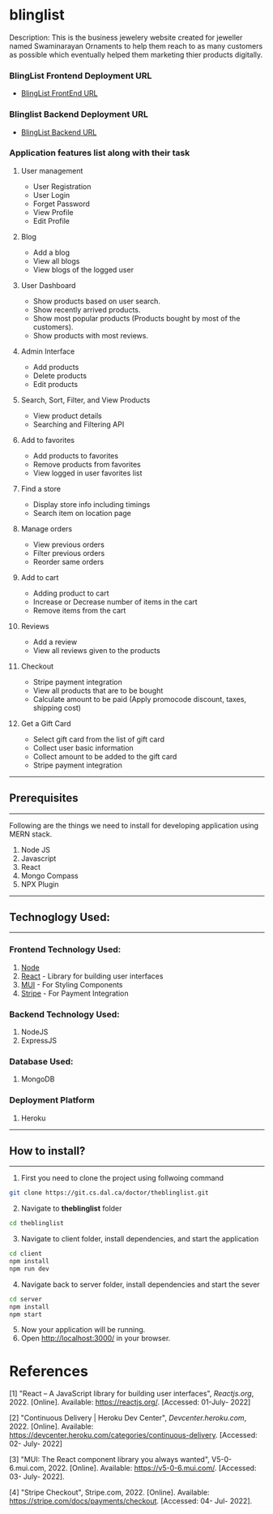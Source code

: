 # blinglist
Description:
This is the business jewelery website created for jeweller named Swaminarayan Ornaments to help them reach to as many customers as possible
which eventually helped them marketing thier products digitally.

### BlingList Frontend Deployment URL
- [BlingList FrontEnd URL](http://theblinglist.herokuapp.com/)

### Blinglist Backend Deployment URL
- [BlingList Backend URL](https://theblinglist-backend.herokuapp.com/)

### Application features list along with their task
1. User management
   - User Registration
   - User Login
   - Forget Password
   - View Profile
   - Edit Profile
  
2. Blog 
   - Add a blog
   - View all blogs
   - View blogs of the logged user
  
3. User Dashboard 
   - Show products based on user search.
   - Show recently arrived products.
   - Show most popular products (Products bought by most of the customers).
   - Show products with most reviews.

4. Admin Interface 
   - Add products
   - Delete products
   - Edit products

5. Search, Sort, Filter, and View Products 
   - View product details
   - Searching and Filtering API

6. Add to favorites
   - Add products to favorites
   - Remove products from favorites
   - View logged in user favorites list
  
7. Find a store 
   - Display store info including timings
   - Search item on location page
  
8. Manage orders 
   - View previous orders
   - Filter previous orders
   - Reorder same orders
  
9.  Add to cart 
    - Adding product to cart
    - Increase or Decrease number of items in the cart
    - Remove items from the cart
  
10. Reviews 
    - Add a review
    - View all reviews given to the products
  
11. Checkout
    - Stripe payment integration
    - View all products that are to be bought
    - Calculate amount to be paid (Apply promocode discount, taxes, shipping cost)
  
12. Get a Gift Card 
    - Select gift card from the list of gift card
    - Collect user basic information
    - Collect amount to be added to the gift card
    - Stripe payment integration

---
## Prerequisites
---
Following are the things we need to install for developing application using MERN stack.

1. Node JS
2. Javascript
3. React
4. Mongo Compass
5. NPX Plugin

---
## Technoglogy Used:
---
### Frontend Technology Used:
1. [Node](https://nodejs.org/en/)
2. [React](https://reactjs.org/) - Library for building user interfaces
3. [MUI](https://mui.com/) - For Styling Components
4. [Stripe](https://stripe.com/docs) - For Payment Integration

### Backend Technology Used:
1. NodeJS
2. ExpressJS

### Database Used:
1. MongoDB

### Deployment Platform
1. Heroku

---
## How to install?
---

1. First you need to clone the project using follwoing command

```bash
git clone https://git.cs.dal.ca/doctor/theblinglist.git
```
2. Navigate to **theblinglist** folder
```bash
cd theblinglist
```

3. Navigate to client folder, install dependencies, and start the application
```bash
cd client
npm install
npm run dev
```

4. Navigate back to server folder, install dependencies and start the sever
```bash
cd server
npm install
npm start
```

5. Now your application will be running.
6. Open [http://localhost:3000/](http://localhost:3000/) in your browser.

# References

[1] "React – A JavaScript library for building user interfaces", _Reactjs.org_, 2022. [Online]. Available: https://reactjs.org/. [Accessed: 01-July- 2022]

[2] "Continuous Delivery | Heroku Dev Center", _Devcenter.heroku.com_, 2022. [Online]. Available: https://devcenter.heroku.com/categories/continuous-delivery. [Accessed: 02- July- 2022]

[3] "MUI: The React component library you always wanted", V5-0-6.mui.com, 2022. [Online]. Available: https://v5-0-6.mui.com/. [Accessed: 03- July- 2022].

[4] "Stripe Checkout", Stripe.com, 2022. [Online]. Available: https://stripe.com/docs/payments/checkout. [Accessed: 04- Jul- 2022].
